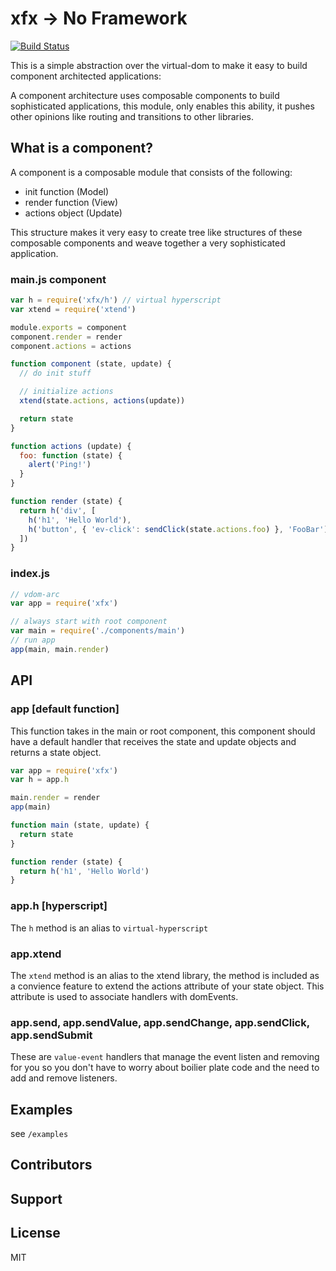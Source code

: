 # xfx -> No Framework

[![Build Status](https://travis-ci.org/twilson63/xfx.svg?branch=master)](https://travis-ci.org/twilson63/xfx)

This is a simple abstraction over the virtual-dom to make it easy to build component architected applications:

A component architecture uses composable components to build sophisticated applications, this module, only enables this ability, it pushes other opinions
like routing and transitions to other libraries.

## What is a component?

A component is a composable module that consists of the following:

* init function (Model)
* render function (View)
* actions object (Update)

This structure makes it very easy to create tree like structures of these composable components and weave together a very sophisticated application.

### main.js component

``` js
var h = require('xfx/h') // virtual hyperscript
var xtend = require('xtend')

module.exports = component
component.render = render
component.actions = actions

function component (state, update) {
  // do init stuff

  // initialize actions
  xtend(state.actions, actions(update))

  return state
}

function actions (update) {
  foo: function (state) {
    alert('Ping!')
  }
}

function render (state) {
  return h('div', [
    h('h1', 'Hello World'),
    h('button', { 'ev-click': sendClick(state.actions.foo) }, 'FooBar')
  ])
}
```

### index.js

``` js
// vdom-arc
var app = require('xfx')

// always start with root component
var main = require('./components/main')
// run app
app(main, main.render)
```

## API

### app [default function]

This function takes in the main or root component, this component should have a default handler that receives the state and update objects and returns a state object.

``` js
var app = require('xfx')
var h = app.h

main.render = render
app(main)

function main (state, update) {
  return state
}

function render (state) {
  return h('h1', 'Hello World')
}
```

### app.h [hyperscript]

The `h` method is an alias to `virtual-hyperscript`

### app.xtend

The `xtend` method is an alias to the xtend library, the method is included as
a convience feature to extend the actions attribute of your state object. This attribute is used to associate handlers with domEvents.

### app.send, app.sendValue, app.sendChange, app.sendClick, app.sendSubmit

These are `value-event` handlers that manage the event listen and removing for you so you don't have to worry about boilier plate code and the need to add and remove listeners.





## Examples

see `/examples`

## Contributors

## Support

## License

MIT
